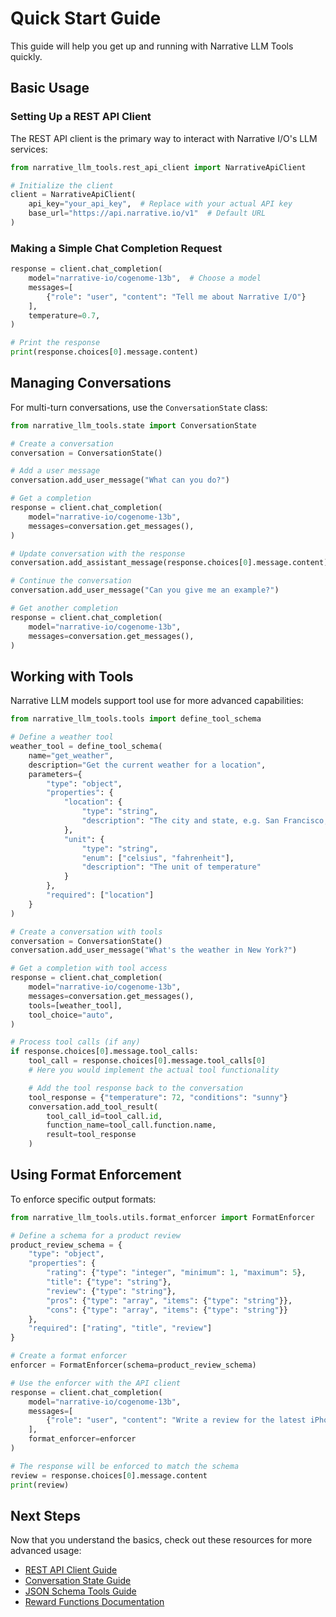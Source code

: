 # Quick Start Guide

This guide will help you get up and running with Narrative LLM Tools quickly.

## Basic Usage

### Setting Up a REST API Client

The REST API client is the primary way to interact with Narrative I/O's LLM services:

```python
from narrative_llm_tools.rest_api_client import NarrativeApiClient

# Initialize the client
client = NarrativeApiClient(
    api_key="your_api_key",  # Replace with your actual API key
    base_url="https://api.narrative.io/v1"  # Default URL
)
```

### Making a Simple Chat Completion Request

```python
response = client.chat_completion(
    model="narrative-io/cogenome-13b",  # Choose a model
    messages=[
        {"role": "user", "content": "Tell me about Narrative I/O"}
    ],
    temperature=0.7,
)

# Print the response
print(response.choices[0].message.content)
```

## Managing Conversations

For multi-turn conversations, use the `ConversationState` class:

```python
from narrative_llm_tools.state import ConversationState

# Create a conversation
conversation = ConversationState()

# Add a user message
conversation.add_user_message("What can you do?")

# Get a completion
response = client.chat_completion(
    model="narrative-io/cogenome-13b",
    messages=conversation.get_messages(),
)

# Update conversation with the response
conversation.add_assistant_message(response.choices[0].message.content)

# Continue the conversation
conversation.add_user_message("Can you give me an example?")

# Get another completion
response = client.chat_completion(
    model="narrative-io/cogenome-13b",
    messages=conversation.get_messages(),
)
```

## Working with Tools

Narrative LLM models support tool use for more advanced capabilities:

```python
from narrative_llm_tools.tools import define_tool_schema

# Define a weather tool
weather_tool = define_tool_schema(
    name="get_weather",
    description="Get the current weather for a location",
    parameters={
        "type": "object",
        "properties": {
            "location": {
                "type": "string",
                "description": "The city and state, e.g. San Francisco, CA"
            },
            "unit": {
                "type": "string",
                "enum": ["celsius", "fahrenheit"],
                "description": "The unit of temperature"
            }
        },
        "required": ["location"]
    }
)

# Create a conversation with tools
conversation = ConversationState()
conversation.add_user_message("What's the weather in New York?")

# Get a completion with tool access
response = client.chat_completion(
    model="narrative-io/cogenome-13b",
    messages=conversation.get_messages(),
    tools=[weather_tool],
    tool_choice="auto",
)

# Process tool calls (if any)
if response.choices[0].message.tool_calls:
    tool_call = response.choices[0].message.tool_calls[0]
    # Here you would implement the actual tool functionality

    # Add the tool response back to the conversation
    tool_response = {"temperature": 72, "conditions": "sunny"}
    conversation.add_tool_result(
        tool_call_id=tool_call.id,
        function_name=tool_call.function.name,
        result=tool_response
    )
```

## Using Format Enforcement

To enforce specific output formats:

```python
from narrative_llm_tools.utils.format_enforcer import FormatEnforcer

# Define a schema for a product review
product_review_schema = {
    "type": "object",
    "properties": {
        "rating": {"type": "integer", "minimum": 1, "maximum": 5},
        "title": {"type": "string"},
        "review": {"type": "string"},
        "pros": {"type": "array", "items": {"type": "string"}},
        "cons": {"type": "array", "items": {"type": "string"}}
    },
    "required": ["rating", "title", "review"]
}

# Create a format enforcer
enforcer = FormatEnforcer(schema=product_review_schema)

# Use the enforcer with the API client
response = client.chat_completion(
    model="narrative-io/cogenome-13b",
    messages=[
        {"role": "user", "content": "Write a review for the latest iPhone"}
    ],
    format_enforcer=enforcer
)

# The response will be enforced to match the schema
review = response.choices[0].message.content
print(review)
```

## Next Steps

Now that you understand the basics, check out these resources for more advanced usage:

- [REST API Client Guide](../guides/rest-api-client.md)
- [Conversation State Guide](../guides/conversation-state.md)
- [JSON Schema Tools Guide](../guides/json-schema-tools.md)
- [Reward Functions Documentation](../reward_functions/index.md)
